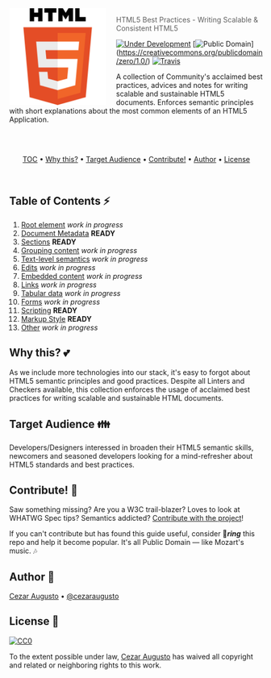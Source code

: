 <img src="HTML5.png" align="left" width="192px" height="192px"/>
<img align="left" width="0" height="192px" hspace="10"/>

> HTML5 Best Practices - Writing Scalable & Consistent HTML5

[![Under Development](https://img.shields.io/badge/under-development-orange.svg)](https://github.com/cezaraugusto/html5-best-practices) [![Public Domain](https://img.shields.io/badge/public-domain-blue.svg)] (https://creativecommons.org/publicdomain/zero/1.0/) [![Travis](https://img.shields.io/travis/cezaraugusto/html5-best-practices.svg)](http://github.com/cezaraugusto/html5-best-practices)

A collection of Community's acclaimed best practices, advices and notes for writing scalable and sustainable HTML5 documents. Enforces semantic principles with short explanations about the most common elements of an HTML5 Application.

<br>
<br>
<p align="center">
<a href="#table-of-contents-zap">TOC</a> • <a href="#why-this-two_hearts">Why this?</a> • <a href="#target-audience-family">Target Audience</a> • <a href="#contribute-dancers">Contribute!</a> • <a href="#author-musical_keyboard">Author</a> • <a href="#license-memo">License</a>
</p>
<br>

## Table of Contents :zap:

1. [Root element](#) *work in progress*
2. [Document Metadata](content/document-metadata.md) **READY**
3. [Sections](content/sections.md) **READY**
4. [Grouping content](#) *work in progress*
5. [Text-level semantics](#) *work in progress*
6. [Edits](#) *work in progress*
7. [Embedded content](#) *work in progress*
8. [Links](#) *work in progress*
9. [Tabular data](#) *work in progress*
10. [Forms](#) *work in progress*
11. [Scripting](content/scripting.md) **READY**
12. [Markup Style](content/markup-style.md) **READY**
13. [Other](#) *work in progress*

## Why this? :two_hearts:

As we include more technologies into our stack, it's easy to forgot about HTML5 semantic principles and good practices. Despite all Linters and Checkers available, this collection enforces the usage of acclaimed best practices for writing scalable and sustainable HTML documents.

## Target Audience :family:

Developers/Designers interessed in broaden their HTML5 semantic skills, newcomers and seasoned developers looking for a mind-refresher about HTML5 standards and best practices.

## Contribute! :dancers:

Saw something missing? Are you a W3C trail-blazer? Loves to look at WHATWG Spec tips? Semantics addicted? [Contribute with the project](.github/CONTRIBUTING.md)!

If you can't contribute but has found this guide useful, consider :star2:_**ring**_ this repo and help it become popular. It's all Public Domain — like Mozart's music. :notes:

## Author :musical_keyboard:

[Cezar Augusto](http://cezaraugusto.net) • [@cezaraugusto](http://twitter.com/cezaraugusto)

## License :memo:

[![CC0](https://i.creativecommons.org/p/zero/1.0/88x31.png)](https://creativecommons.org/publicdomain/zero/1.0/)

To the extent possible under law, [Cezar Augusto](mailto:cezaraugusto@outlook.it) has waived all copyright and related or neighboring rights to this work.
